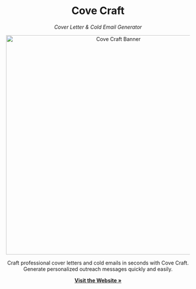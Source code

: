 <div align="center">
  <h1>Cove Craft</h1>
  <p><em>Cover Letter &amp; Cold Email Generator</em></p>
  
  <!-- Replace the image URL with your custom banner or screenshot -->
  <a href="https://coverlettercraft.netlify.app" target="_blank">
    <img src="https://via.placeholder.com/600x200.png?text=Cove+Craft" alt="Cove Craft Banner" width="600"/>
  </a>
  
  <p>
    Craft professional cover letters and cold emails in seconds with Cove Craft.
    Generate personalized outreach messages quickly and easily.
  </p>
  
  <p>
    <a href="https://coverlettercraft.netlify.app" target="_blank"><strong>Visit the Website &raquo;</strong></a>
  </p>
</div>
